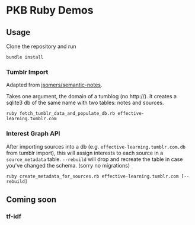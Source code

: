 # PKB Ruby Demos

## Usage

Clone the repository and run

```
bundle install
```

### Tumblr Import

Adapted from
[jsomers/semantic-notes](https://github.com/jsomers/semantic-notes).

Takes one argument, the domain of a tumblog (no http://). It creates a
sqlite3 db of the same name with two tables: notes and sources.

```
ruby fetch_tumblr_data_and_populate_db.rb effective-learning.tumblr.com
```

### Interest Graph API

After importing sources into a db (e.g.
`effective-learning.tumblr.com.db` from tumblr import), this will assign
interests to each source in a `source_metadata` table. `--rebuild` will
drop and recreate the table in case you've changed the schema. (sorry no
migrations)

```
ruby create_metadata_for_sources.rb effective-learning.tumblr.com [--rebuild]
```

## Coming soon

### tf-idf

